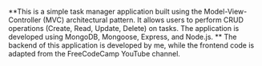 **This is a simple task manager application built using the Model-View-Controller (MVC) architectural pattern. It allows users to perform CRUD operations (Create, Read, Update, Delete) on tasks. The application is developed using MongoDB, Mongoose, Express, and Node.js.
**
The backend of this application is developed by me, while the frontend code is adapted from the FreeCodeCamp YouTube channel.
